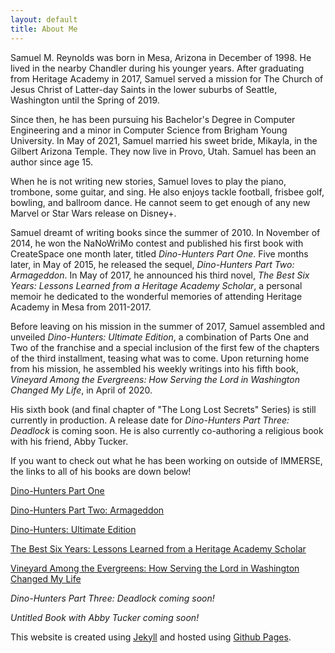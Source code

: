 ```yaml
---
layout: default
title: About Me
---
```


Samuel M. Reynolds was born in Mesa, Arizona in December of 1998. He lived in the nearby Chandler during his younger years. After graduating from Heritage Academy in 2017, Samuel served a mission for The Church of Jesus Christ of Latter-day Saints in the lower suburbs of Seattle, Washington until the Spring of 2019.

Since then, he has been pursuing his Bachelor's Degree in Computer Engineering and a minor in Computer Science from Brigham Young University. In May of 2021, Samuel married his sweet bride, Mikayla, in the Gilbert Arizona Temple. They now live in Provo, Utah. Samuel has been an author since age 15.

When he is not writing new stories, Samuel loves to play the piano, trombone, some guitar, and sing. He also enjoys tackle football, frisbee golf, bowling, and ballroom dance. He cannot seem to get enough of any new Marvel or Star Wars release on Disney+.

Samuel dreamt of writing books since the summer of 2010. In November of 2014, he won the NaNoWriMo contest and published his first book with CreateSpace one month later, titled _Dino-Hunters Part One_. Five months later, in May of 2015, he released the sequel, _Dino-Hunters Part Two: Armageddon_. In May of 2017, he announced his third novel, _The Best Six Years: Lessons Learned from a Heritage Academy Scholar_, a personal memoir he dedicated to the wonderful memories of attending Heritage Academy in Mesa from 2011-2017.

Before leaving on his mission in the summer of 2017, Samuel assembled and unveiled _Dino-Hunters: Ultimate Edition_, a combination of Parts One and Two of the franchise and a special inclusion of the first few of the chapters of the third installment, teasing what was to come. Upon returning home from his mission, he assembled his weekly writings into his fifth book, _Vineyard Among the Evergreens: How Serving the Lord in Washington Changed My Life_, in April of 2020.

His sixth book (and final chapter of "The Long Lost Secrets" Series) is still currently in production. A release date for _Dino-Hunters Part Three: Deadlock_ is coming soon. He is also currently co-authoring a religious book with his friend, Abby Tucker.

If you want to check out what he has been working on outside of IMMERSE, the links to all of his books are down below!

[Dino-Hunters Part One](https://www.amazon.com/Dino-Hunters-Part-Long-Lost-Secrets/dp/1505372496/ref=sr_1_4?dchild=1&qid=1619575958&refinements=p_27%3ASamuel+M.+Reynolds&s=books&sr=1-4&text=Samuel+M.+Reynolds)

[Dino-Hunters Part Two: Armageddon](https://www.amazon.com/Dino-Hunters-Part-Two-Armageddon-Secrets/dp/1505642582/ref=sr_1_3?dchild=1&qid=1619576065&refinements=p_27%3ASamuel+M.+Reynolds&s=books&sr=1-3&text=Samuel+M.+Reynolds)

[Dino-Hunters: Ultimate Edition](https://www.amazon.com/Dino-Hunters-Ultimate-Long-Lost-Secret/dp/1548274917/ref=sr_1_2?dchild=1&qid=1619575958&refinements=p_27%3ASamuel+M.+Reynolds&s=books&sr=1-2&text=Samuel+M.+Reynolds)

[The Best Six Years: Lessons Learned from a Heritage Academy Scholar](https://www.amazon.com/Best-Six-Years-Lessons-Heritage/dp/1522949380/ref=pd_sbs_1?pd_rd_w=rVha3&pf_rd_p=651d64d1-3c73-45b6-ae09-e545600e3a22&pf_rd_r=A3F4F830ED6VSE1KK23T&pd_rd_r=6bcfd336-7831-472a-92b8-04c70efb6348&pd_rd_wg=q7wEC&pd_rd_i=1522949380&psc=1)

[Vineyard Among the Evergreens: How Serving the Lord in Washington Changed My Life](https://www.amazon.com/Vineyard-Among-Evergreens-Serving-Washington/dp/1070707708/ref=sr_1_7?dchild=1&qid=1619576189&refinements=p_27%3ASamuel+M.+Reynolds&s=books&sr=1-7&text=Samuel+M.+Reynolds)


_Dino-Hunters Part Three: Deadlock coming soon!_

_Untitled Book with Abby Tucker coming soon!_ 



This website is created using [Jekyll](https://jekyllrb.com/) and hosted using [Github Pages](https://pages.github.com/).